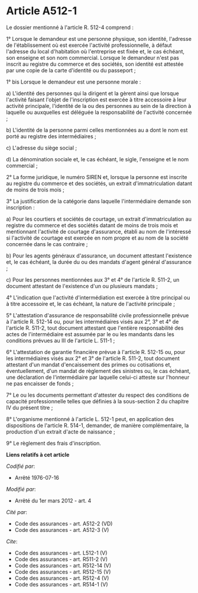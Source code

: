 # Article A512-1

Le dossier mentionné à l'article R. 512-4 comprend : 

1° Lorsque le demandeur est une personne physique, son identité, l'adresse de l'établissement où est exercée l'activité
professionnelle, à défaut l'adresse du local d'habitation où l'entreprise est fixée et, le cas échéant, son enseigne et son
nom commercial. Lorsque le demandeur n'est pas inscrit au registre du commerce et des sociétés, son identité est attestée par
une copie de la carte d'identité ou du passeport ; 

1° bis Lorsque le demandeur est une personne morale : 

a) L'identité des personnes qui la dirigent et la gèrent ainsi que lorsque l'activité faisant l'objet de l'inscription est
exercée à titre accessoire à leur activité principale, l'identité de la ou des personnes au sein de la direction à laquelle
ou auxquelles est déléguée la responsabilité de l'activité concernée ; 

b) L'identité de la personne parmi celles mentionnées au a dont le nom est porté au registre des intermédiaires ; 

c) L'adresse du siège social ; 

d) La dénomination sociale et, le cas échéant, le sigle, l'enseigne et le nom commercial ; 

2° La forme juridique, le numéro SIREN et, lorsque la personne est inscrite au registre du commerce et des sociétés, un
extrait d'immatriculation datant de moins de trois mois ; 

3° La justification de la catégorie dans laquelle l'intermédiaire demande son inscription : 

a) Pour les courtiers et sociétés de courtage, un extrait d'immatriculation au registre du commerce et des sociétés datant de
moins de trois mois et mentionnant l'activité de courtage d'assurance, établi au nom de l'intéressé si l'activité de courtage
est exercée en nom propre et au nom de la société concernée dans le cas contraire ; 

b) Pour les agents généraux d'assurance, un document attestant l'existence et, le cas échéant, la durée du ou des mandats
d'agent général d'assurance ; 

c) Pour les personnes mentionnées aux 3° et 4° de l'article R. 511-2, un document attestant de l'existence d'un ou plusieurs
mandats ; 

4° L'indication que l'activité d'intermédiation est exercée à titre principal ou à titre accessoire et, le cas échéant, la
nature de l'activité principale ; 

5° L'attestation d'assurance de responsabilité civile professionnelle prévue à l'article R. 512-14 ou, pour les
intermédiaires visés aux 2°, 3° et 4° de l'article R. 511-2, tout document attestant que l'entière responsabilité des actes
de l'intermédiaire est assumée par le ou les mandants dans les conditions prévues au III de l'article L. 511-1 ; 

6° L'attestation de garantie financière prévue à l'article R. 512-15 ou, pour les intermédiaires visés aux 2° et 3° de
l'article R. 511-2, tout document attestant d'un mandat d'encaissement des primes ou cotisations et, éventuellement, d'un
mandat de règlement des sinistres ou, le cas échéant, une déclaration de l'intermédiaire par laquelle celui-ci atteste sur
l'honneur ne pas encaisser de fonds ; 

7° Le ou les documents permettant d'attester du respect des conditions de capacité professionnelle telles que définies à la
sous-section 2 du chapitre IV du présent titre ; 

8° L'organisme mentionné à l'article L. 512-1 peut, en application des dispositions de l'article R. 514-1, demander, de
manière complémentaire, la production d'un extrait d'acte de naissance ; 

9° Le règlement des frais d'inscription.

**Liens relatifs à cet article**

_Codifié par_:

  - Arrêté 1976-07-16

_Modifié par_:

  - Arrêté du 1er mars 2012 - art. 4

_Cité par_:

  - Code des assurances - art. A512-2 (VD)
  - Code des assurances - art. A512-3 (V)

_Cite_:

  - Code des assurances - art. L512-1 (V)
  - Code des assurances - art. R511-2 (V)
  - Code des assurances - art. R512-14 (V)
  - Code des assurances - art. R512-15 (V)
  - Code des assurances - art. R512-4 (V)
  - Code des assurances - art. R514-1 (V)
